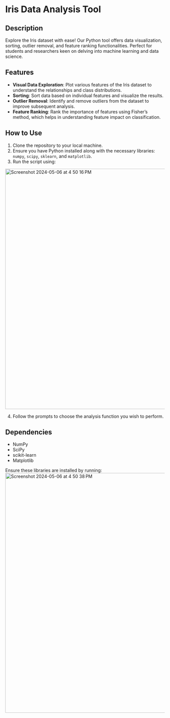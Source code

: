 # Iris Data Analysis Tool

## Description
Explore the Iris dataset with ease! Our Python tool offers data visualization, sorting, outlier removal, and feature ranking functionalities. Perfect for students and researchers keen on delving into machine learning and data science.

## Features
- **Visual Data Exploration**: Plot various features of the Iris dataset to understand the relationships and class distributions.
- **Sorting**: Sort data based on individual features and visualize the results.
- **Outlier Removal**: Identify and remove outliers from the dataset to improve subsequent analysis.
- **Feature Ranking**: Rank the importance of features using Fisher’s method, which helps in understanding feature impact on classification.

## How to Use
1. Clone the repository to your local machine.
2. Ensure you have Python installed along with the necessary libraries: `numpy`, `scipy`, `sklearn`, and `matplotlib`.
3. Run the script using:
<img width="757" alt="Screenshot 2024-05-06 at 4 50 16 PM" src="https://github.com/sdevineni1/Iris_Data_Analysis/assets/79378793/5595a340-cb94-495f-8443-1aea40986f77">

4. Follow the prompts to choose the analysis function you wish to perform.

## Dependencies
- NumPy
- SciPy
- scikit-learn
- Matplotlib

Ensure these libraries are installed by running:
<img width="755" alt="Screenshot 2024-05-06 at 4 50 38 PM" src="https://github.com/sdevineni1/Iris_Data_Analysis/assets/79378793/773b8950-08ee-4b33-9dcc-fe59557ae7ac">
